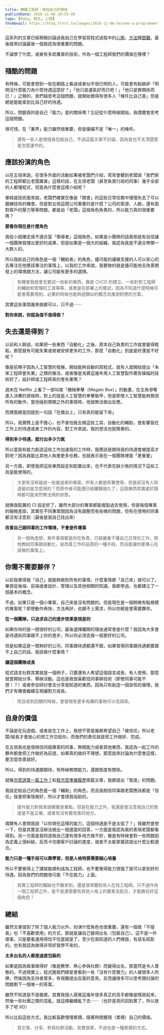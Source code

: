 ```yaml
---
title: 轉職工程師：尋找自己的價值
publishDate: 2018-11-06 20:55:40
tags: [Ruby, 程式, 心得]
thumbnail: https://blog.frost.tw/images/2018-11-06-become-a-programmer-find-your-own-value/thumbnahil.jpg
---
```


這系列的文章已經稍微討論過我自己在學習寫程式過程中的[心態](https://blog.frost.tw/posts/2018/09/25/Become-a-programmer-lose-at-the-starting-line/)、[方法](https://blog.frost.tw/posts/2018/10/02/Become-a-programmer-how-to-start/)跟[困難](https://blog.frost.tw/posts/2018/10/23/Become-a-programmer-Why-is-bottleneck-coming-very-soon/)，最後就來討論最後一個我認為很重要的問題。

不論學了什麼，或者有多麽厲害的技術，作為一個工程師我們的價值在哪裡？

<!--more-->

## 殘酷的問題

有時候，可能會想到一些在網路上看過或者似乎很已明的人，可能會有點嫉妒「明明沒什麼能力為什麼待遇這麼好？」「他只是運氣好而已吧！」「他只是靠關係而已！」之類的，我們越思考這個問題，就開始覺得有很多人「條件比自己差」但是總是能能拿到比自己好的待遇。

所以，問題真的是自己「能力」差的關係嗎？忘記從什麼時候開始，我偶爾會思考這個問題。

很可惜，在「業界」能力雖然很重要，但是偏偏不是「唯一」的條件。

> 還有一些人是很擅長包裝自己，不過這篇文章不討論，因為我也不太清楚那是怎麼運作的。

## 應該扮演的角色

以在五倍來說，在很多外面的活動如果被老闆們介紹，常常會聽到老闆說「我們家的工程師都比老闆厲害」這樣的話，在五倍老闆（甚至負責行政的同事）幾乎全部的人都懂程式，但是為什麼會這樣介紹呢？

單純就技術面來說，老闆們確實在像是「開會」的這些日常任務中慢慢失去了可以磨練技術的機會。但是對五倍這間公司重要的是什麼？公司的案源、人脈，還有面對客戶的壓力等等問題，都是由「老闆」這個角色負責的，所以能力真的很重要嗎？

**要看你現在是什麼角色**

我從小就確定我不適合當「領導者」這個角色，如果是小團隊的話我倒是有自信讓一個團隊發揮出更好的成果，但是如果是一個大的組織，我認為我是不適合帶領一大群人的。

所以我給自己的角色是一個「輔助者」的角色，儘可能的讓被支援的人可以安心的去專注在他應該專注的事情上，以我的工作來說，我要做的就是儘可能地去改善開發上的環境跟方法，讓公司能有更多的選擇。

> 有機會我就會去嘗試一些新的東西，像是 CI/CD 的建立、一些針對工程師的輔助和管理的工具等等，或者是在部署上的嘗試，因為不知道什麼時候可能會需要用到，必要的時候也能夠過類似的概念去推測對應的方案。

其實這些事情誰來做都可以，只不過⋯⋯

**對你來說，你認為值不值得做？**

## 失去還是得到？

以前和人聊過，如果把一些東西「自動化」之後，原本自己負責的工作就會變得輕鬆。那麼就有可能失業或者被安排更多的工作，那麼「自動化」到底是好還是不好呢？

像是前陣子因為人工智慧的發展，開始能夠自動的寫程式，就有人就開始提出「未來工程師會失業」之類的像法，或者像是淘寶這幾年用人工智慧製作廣告橫幅的技術好了，設計師或工程師真的會失業嗎？

週末在 Netflix 上看了一部叫做「機械拳擊（Megalo Box）」的動畫，在主角爭奪進入決賽的資格時，對上的就是人工智慧的拳擊裝甲，但是即使人工智慧能夠預測所有的動作，當他碰到預期之外的事情時，他就無法做出反應。

而裡面總是回提到一句話「在擂台上，只有真的能留下來」

所以，我實際上是不擔心，也不害怕我去做這些工具、自動化的輔助，會影響我在工作上的待遇或者工作的內容，對工作來說，我的想法也挺簡單的。

**得到多少待遇，就付出多少力氣**

所以當我有能力創造這些工作加速我的工作時，我應該是期待我的待遇會被提高才對吧？因為我能比其他人負擔更多任務，也就表示我在一個團隊裡面「更重要」

另一方面，即使我把這些東西設定和配置出來，也不代表在缺少我的情況下這些工具是能使用的。

> 大家有沒有碰過一些接過來的專案，所有人都是照著使用，但是卻沒有人知道最初是怎麼用的？而原作者可能還已經離職很久了，這個東西其實處於隨時都可能突然無法用的狀態。

就像我配置的 CI 設定好了，雖然大部分的專案都能複製過去使用，但是每個專案的細微差距，其實在不同專案間因為沒有調整而有些微的問題，但有在使用的同事都沒有注意到（最後是我自己找出來）

**改善自己跟同事的工作環境，不會是件壞事**

> 另一個角度想，某件事情都是你在負責，已經嚴重干擾自己日常的工作。把他教給同事跟自動化，是改善工作的品質的一種手段，而且能讓你更專心在該做的事情上。

## 你需不需要夥伴？

以前我覺得我「自己」就能夠做到所有的事情，什麼事情都「自己來」就可以了。畢竟從後端、前端或者設計、管理以及其他相關的知識，我都學過，也都建立了一個基本的概念。

不過，如果只是一個小專案，自己來是沒有問題的。但是現在是一個稍微有點規模的專案呢？即使動作再快，方法再好，也跟不上需求，所以你總是會需要夥伴。

**在一個團隊，只追求自己的進步效果是很差的**

如果你待的是一間很好的公司，最後選擇離開的理由通常會是什麼？我認為大多會是待遇和同事跟不上你的進步，所以你必須去換一個更好的公司。

但是如果這是一間夠好的公司，同事跟待遇都還不錯，如果發現同事跟待遇都要跟不上自己的話，我該做什麼事情？

**讓這個團隊成長**

程式語言社群其實就是一個例子，只要還有人希望這個語言成長、有人使用，那麼就會開始分享、舉辦活動。這也是我很喜歡找同事聊技術（即使同事可能不想！？）或者參加研討會去分享我知道的東西，因為只有創造一個良性的循環，我們才有機會繼續互相讓對方成長。

 > 而且收到回饋的時候，會發現有更多有趣的事物可以去探索。
 
 ## 自身的價值
 
 不論是在玩遊戲，或者是在工作上，我想不管是誰都希望自己「被信任」所以老闆/組長才會放心的把工作交給你，而我們的責任就是把工作做好、完成。
 
 在五倍我也是很相信同個專案的同事，無關能力或者其他東西，我認為一起工作的夥伴都會把工作做好為前提，如果真的做的不理想，那麼就來討論為什麼會這樣，要怎麼改善就好。
 
 所以，得到的待遇跟期待，有時候無關能力，還跟態度有關係。
 
 就像[怎麼選第一篇工作？](https://blog.frost.tw/posts/2018/09/10/How-to-choose-your-first-job/)和[我怎麼準備履歷](https://blog.frost.tw/posts/2018/05/14/About-my-first-time-interview-and-resume/)兩篇文章，我都提出「態度」的問題。
 
 我設定給自己的角色是一個「輔助」的角色，而且我相信同事跟老闆應該都是「信任」我會把事情做好，所以才會請我協助的。
 
 > 提升能力對我來說確實是重點，但是在能力之外，我還是會注意我自己的態度是不是正確，或者有沒有要改善的地方。
 
 偶爾有人會問我說「以你現在這樣的能力，這個待遇是不是太低了？」我雖然會想一下，但是其實並沒辦法做出一個適當的回答，一方面是我認為我的表現老闆都看得到。另一方面是我知道我自己還有很多地方做不好，像是有時候會對一些問題因為定義上很糾結，反而卡住跟客戶討論的進度，或者不太能掌握該提出什麼比較適合。
 
 **能力只是一種手段可以靠學習，但是人格特質需要細心培養**
 
 所以不要覺得上了課就能順利成為工程師，也不要覺得能力很強了就可以拿到好的待遇。因為我們的問題很可能「不在能力」上面。
 
 > 其實工程師的職缺也不難拿到，還是很常聽到有人在找工程師。只不過作為一個工程師之外，是不是還需要有其他人格上的要素去配合，才能擔任好這個角色？
 
 ## 總結
 
 雖然文章提到了除了個人能力以外，扮演什麼角色也很重要。還有一個我「不擅長」也「不喜歡使用」的方式，那就是讓自己變得出名（包裝自己）。這不是一件壞事，只是要看運用得恰不恰當就是了，至少在我知道的人們裡面，有惡名昭彰的，也有我認為做得非常好我學不來的。

 **太多出名的人都是過度包裝的**
 
 如果是因為做事做得好（像是教學、熱心參與社群）而變得出名，那當然是令人尊敬的。不過現實上，程式圈我們總是會看到一些「沒有什麼實力」的人被很多人吹捧，然後因為支持者眾多，有很難提出反面的意見，反而讓很多可以思考跟討論的問題剩下一個唯一的答案。
 
 雖然不知道是不是錯覺，其實我個人感覺這幾年很多真正的高手都像是隱居起來，然後一些社團之類的混亂，就這樣繼續亂下去⋯⋯（也許是真的回到累了，所以放手了吧 XD）
 
 所以比起這些方式，我比較喜歡慢慢累積，隨著時間體現（累積）自己的價值。
 
 > 寫文章、分享、參與社群活動，其實很累，不過也是一種累積的方式。

